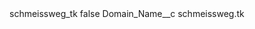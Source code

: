 <?xml version="1.0" encoding="UTF-8"?>
<CustomMetadata xmlns="http://soap.sforce.com/2006/04/metadata" xmlns:xsi="http://www.w3.org/2001/XMLSchema-instance" xmlns:xsd="http://www.w3.org/2001/XMLSchema">
    <label>schmeissweg_tk</label>
    <protected>false</protected>
    <values>
        <field>Domain_Name__c</field>
        <value xsi:type="xsd:string">schmeissweg.tk</value>
    </values>
</CustomMetadata>
